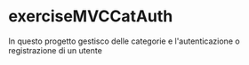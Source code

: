 # exerciseMVCCatAuth
In questo progetto gestisco delle categorie e l'autenticazione o registrazione di un utente
